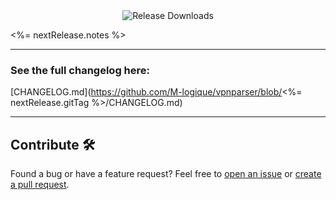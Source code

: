 <div align="center">
  <img src="https://img.shields.io/github/downloads/M-logique/vpnparser/<%= nextRelease.gitTag %>/total?style=flat-square&logo=github" alt="Release Downloads">
</div>

<%= nextRelease.notes %>

---

### See the full changelog here:
[CHANGELOG.md](https://github.com/M-logique/vpnparser/blob/<%= nextRelease.gitTag %>/CHANGELOG.md)

---

## Contribute 🛠️

Found a bug or have a feature request? Feel free to [open an issue](https://github.com/M-logique/vpnparser/issues) or [create a pull request](https://github.com/M-logique/vpnparser/pulls).